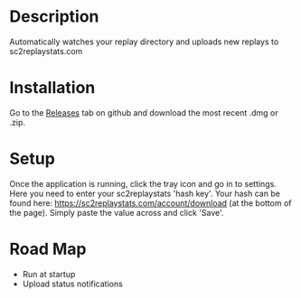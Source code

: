 # Description

Automatically watches your replay directory and uploads new replays to sc2replaystats.com

# Installation

Go to the [Releases](https://github.com/jameshulse/sc2replayuploader/releases) tab on github and download the most recent .dmg or .zip.

# Setup

Once the application is running, click the tray icon and go in to settings. Here you need to enter your sc2replaystats 'hash key'. Your hash can be found here: https://sc2replaystats.com/account/download (at the bottom of the page). Simply paste the value across and click 'Save'.

# Road Map

- Run at startup
- Upload status notifications

